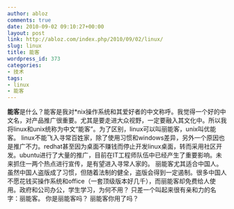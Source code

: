 ```yaml
---
author: abloz
comments: true
date: 2010-09-02 09:10:27+00:00
layout: post
link: http://abloz.com/index.php/2010/09/02/linux/
slug: linux
title: 能客
wordpress_id: 373
categories:
- 技术
tags:
- linux
- 能客
---
```


**能客**是什么？能客是我对*nix操作系统和其爱好者的中文称呼。我觉得一个好的中文名，对产品推广很重要。尤其是要走进大众视野，一定要融入其文化中。所以我将linux和unix统称为中文“能客”。为了区别，linux可以叫丽能客，unix叫优能客。
linux不能飞入寻常百姓家，除了使用习惯和windows差异，另外一个原因也是推广不力。redhat甚至因为桌面不赚钱而停止开发linux桌面，转而采用社区开发。ubuntu进行了大量的推广，目前在IT工程师队伍中已经产生了重要影响。未来抓住一两个热点进行宣传，是有望进入寻常人家的。
丽能客尤其适合中国人。虽然中国人盗版成了习惯，但随着法制的健全，盗版会得到一定遏制。很多中国人不愿花钱买操作系统和office（一套顶级版本好几千），而丽能客却免费给人使用。政府和公司办公，学生学习，为何不用？
只差一个叫起来很有亲和力的名字：丽能客。
你是丽能客吗？
丽能客你用了吗？
